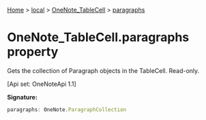 [Home](./index) &gt; [local](local.md) &gt; [OneNote\_TableCell](local.onenote_tablecell.md) &gt; [paragraphs](local.onenote_tablecell.paragraphs.md)

# OneNote\_TableCell.paragraphs property

Gets the collection of Paragraph objects in the TableCell. Read-only. 

 \[Api set: OneNoteApi 1.1\]

**Signature:**
```javascript
paragraphs: OneNote.ParagraphCollection
```
